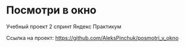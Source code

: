 # Посмотри в окно

Учебный проект 2 спринт Яндекс Практикум

Ссылка на проект:
https://github.com/AleksPinchuk/posmotri_v_okno